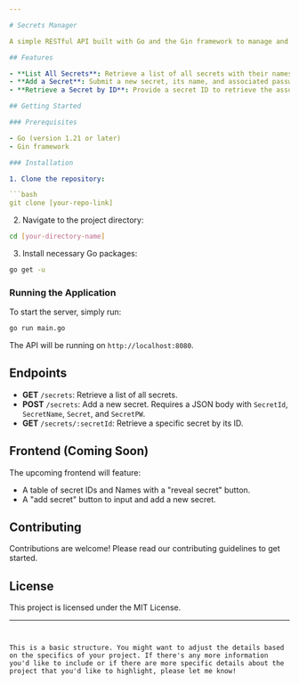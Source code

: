 ```yaml
---

# Secrets Manager

A simple RESTful API built with Go and the Gin framework to manage and store secrets. Users can view, add, and retrieve secrets with associated passwords.

## Features

- **List All Secrets**: Retrieve a list of all secrets with their names and IDs.
- **Add a Secret**: Submit a new secret, its name, and associated password.
- **Retrieve a Secret by ID**: Provide a secret ID to retrieve the associated secret details.

## Getting Started

### Prerequisites

- Go (version 1.21 or later)
- Gin framework

### Installation

1. Clone the repository:

```bash
git clone [your-repo-link]
```

2. Navigate to the project directory:

```bash
cd [your-directory-name]
```

3. Install necessary Go packages:

```bash
go get -u
```

### Running the Application

To start the server, simply run:

```bash
go run main.go
```

The API will be running on `http://localhost:8080`.

## Endpoints

- **GET** `/secrets`: Retrieve a list of all secrets.
- **POST** `/secrets`: Add a new secret. Requires a JSON body with `SecretId`, `SecretName`, `Secret`, and `SecretPW`.
- **GET** `/secrets/:secretId`: Retrieve a specific secret by its ID.

## Frontend (Coming Soon)

The upcoming frontend will feature:

- A table of secret IDs and Names with a "reveal secret" button.
- A "add secret" button to input and add a new secret.

## Contributing

Contributions are welcome! Please read our contributing guidelines to get started.

## License

This project is licensed under the MIT License.

---
```


This is a basic structure. You might want to adjust the details based on the specifics of your project. If there's any more information you'd like to include or if there are more specific details about the project that you'd like to highlight, please let me know!
